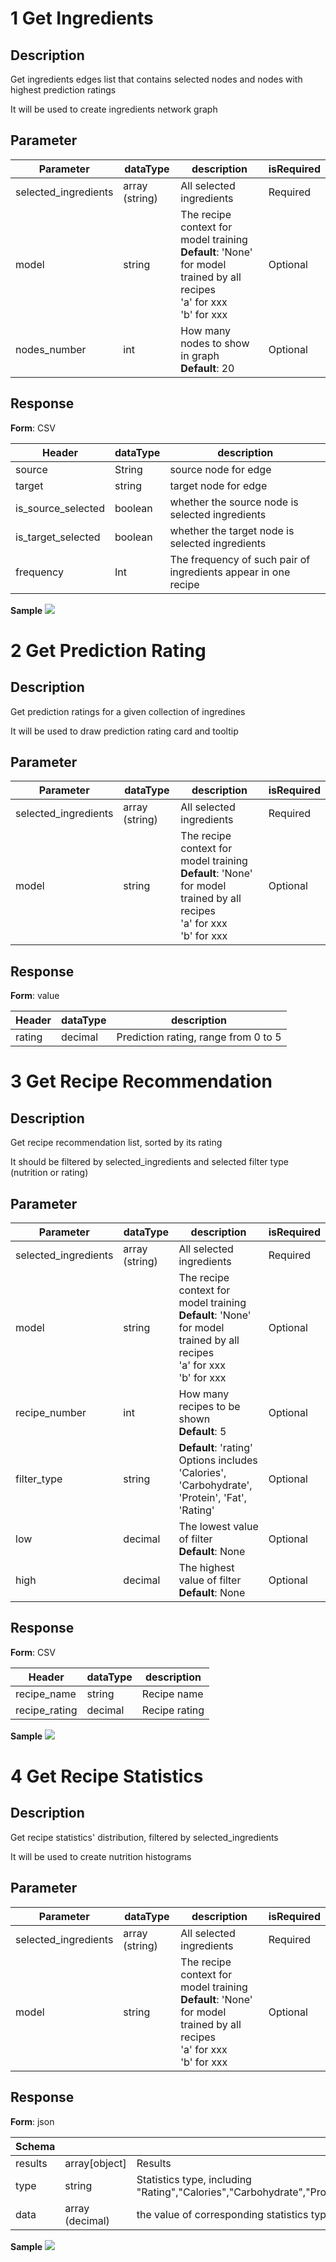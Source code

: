 # 1 Get Ingredients

## Description

Get ingredients edges list that contains selected nodes and nodes with highest prediction ratings

It will be used to create ingredients network graph

## Parameter

| Parameter            | dataType       | description                                                  | isRequired |
| -------------------- | -------------- | ------------------------------------------------------------ | ---------- |
| selected_ingredients | array (string) | All selected ingredients                                     | Required   |
| model                | string         | The recipe context for model training  <br/>**Default**: 'None' for model trained by all recipes <br/>'a' for xxx <br/>'b' for xxx | Optional   |
| nodes_number         | int            | How many nodes to show in graph <br/>**Default**: 20         | Optional   |

## Response

**Form**: CSV

| Header             | dataType | description                                                  |
| ------------------ | -------- | ------------------------------------------------------------ |
| source             | String   | source node for edge                                         |
| target             | string   | target node for edge                                         |
| is_source_selected | boolean  | whether the source node is selected ingredients              |
| is_target_selected | boolean  | whether the target node is selected ingredients              |
| frequency          | Int      | The frequency of such pair of ingredients appear in one recipe |

**Sample**
<img src="https://github.gatech.edu/ygao464/CSE6242_FinalProject/blob/main/image/ingredients.png">


# 2 Get Prediction Rating

## Description

Get prediction ratings for a given collection of ingredines

It will be used to draw prediction rating card and tooltip

## Parameter

| Parameter            | dataType       | description                                                  | isRequired |
| -------------------- | -------------- | ------------------------------------------------------------ | ---------- |
| selected_ingredients | array (string) | All selected ingredients                                     | Required   |
| model                | string         | The recipe context for model training  <br/>**Default**: 'None' for model trained by all recipes <br/>'a' for xxx <br/>'b' for xxx | Optional   |

## Response

**Form**: value 

| Header | dataType | description                          |
| ------ | -------- | ------------------------------------ |
| rating | decimal  | Prediction rating, range from 0 to 5 |



# 3 Get Recipe Recommendation

## Description

Get recipe recommendation list, sorted by its rating

It should be filtered by selected_ingredients and selected filter type (nutrition or rating) 

## Parameter

| Parameter            | dataType       | description                                                  | isRequired |
| -------------------- | -------------- | ------------------------------------------------------------ | ---------- |
| selected_ingredients | array (string) | All selected ingredients                                     | Required   |
| model                | string         | The recipe context for model training  <br/>**Default**: 'None' for model trained by all recipes <br/>'a' for xxx <br/>'b' for xxx | Optional   |
| recipe_number        | int            | How many recipes to be shown <br/>**Default**: 5             | Optional   |
| filter_type          | string         | **Default**: 'rating'<br />Options includes 'Calories', 'Carbohydrate', 'Protein', 'Fat', 'Rating' | Optional   |
| low                  | decimal        | The lowest value of filter<br />**Default**: None            | Optional   |
| high                 | decimal        | The highest value of filter<br />**Default**: None           | Optional   |

## Response

**Form**: CSV

| Header        | dataType | description   |
| ------------- | -------- | ------------- |
| recipe_name   | string   | Recipe name   |
| recipe_rating | decimal  | Recipe rating |

**Sample**
<img src="https://github.gatech.edu/ygao464/CSE6242_FinalProject/blob/main/image/recipes.png">




# 4 Get Recipe Statistics

## Description

Get recipe statistics' distribution, filtered by selected_ingredients

It will be used to create nutrition histograms

## Parameter

| Parameter            | dataType       | description                                                  | isRequired |
| -------------------- | -------------- | ------------------------------------------------------------ | ---------- |
| selected_ingredients | array (string) | All selected ingredients                                     | Required   |
| model                | string         | The recipe context for model training  <br/>**Default**: 'None' for model trained by all recipes <br/>'a' for xxx <br/>'b' for xxx | Optional   |

## Response

**Form**: json

| Schema  |                 |                                                              |
| ------- | --------------- | ------------------------------------------------------------ |
| results | array[object]   | Results                                                      |
| type    | string          | Statistics type, including "Rating","Calories","Carbohydrate","Protein","Fat" |
| data    | array (decimal) | the value of corresponding statistics type                   |

**Sample**
<img src="https://github.gatech.edu/ygao464/CSE6242_FinalProject/blob/main/image/statistics.png">

